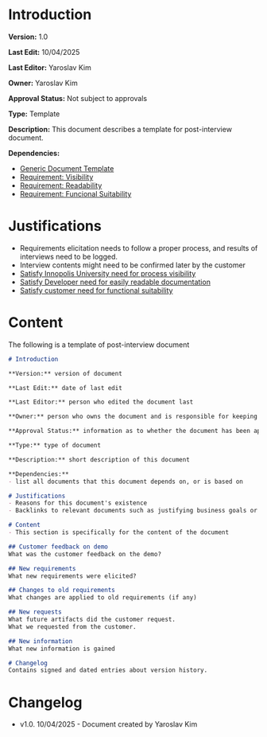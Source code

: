 # Introduction

**Version:** 1.0

**Last Edit:** 10/04/2025

**Last Editor:** Yaroslav Kim

**Owner:** Yaroslav Kim

**Approval Status:** Not subject to approvals

**Type:** Template

**Description:** This document describes a template for post-interview document.

**Dependencies:**
- [Generic Document Template](</DocumentTemplates/EN/Generic Document Template.md>)
- [Requirement: Visibility](<link to be added>)
- [Requirement: Readability](<link to be added>)
- [Requirement: Funcional Suitability](<link to be added>)

# Justifications
- Requirements elicitation needs to follow a proper process, and results of interviews need to be logged.
- Interview contents might need to be confirmed later by the customer
- [Satisfy Innopolis University need for process visibility](<link to be added>)
- [Satisfy Developer need for easily readable documentation](<link to be added>)
- [Satisfy customer need for functional suitability](<link to be added>)

# Content
The following is a template of post-interview document
```Markdown
# Introduction

**Version:** version of document

**Last Edit:** date of last edit

**Last Editor:** person who edited the document last

**Owner:** person who owns the document and is responsible for keeping it up-to-date

**Approval Status:** information as to whether the document has been approved or not, and who should approve it, if applicable

**Type:** type of document

**Description:** short description of this document

**Dependencies:**
- list all documents that this document depends on, or is based on

# Justifications
- Reasons for this document's existence
- Backlinks to relevant documents such as justifying business goals or requirements

# Content
- This section is specifically for the content of the document

## Customer feedback on demo
What was the customer feedback on the demo?

## New requirements
What new requirements were elicited?

## Changes to old requirements
What changes are applied to old requirements (if any)

## New requests
What future artifacts did the customer request.
What we requested from the customer.

## New information
What new information is gained

# Changelog
Contains signed and dated entries about version history.
```

# Changelog
- v1.0. 10/04/2025 - Document created by Yaroslav Kim
